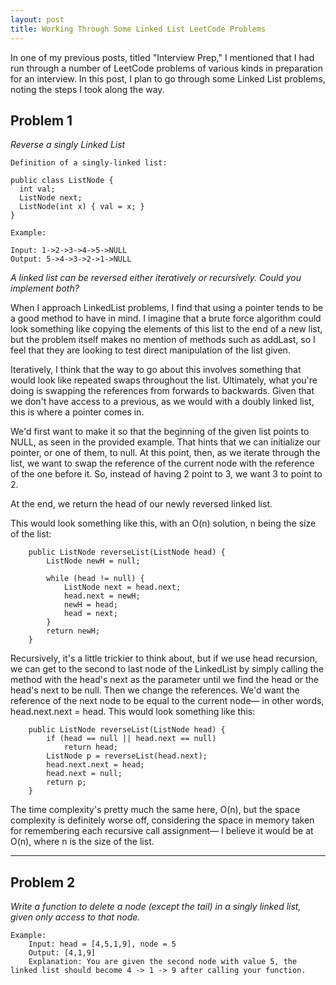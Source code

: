 ```yaml
---
layout: post
title: Working Through Some Linked List LeetCode Problems 
---
```


In one of my previous posts, titled "Interview Prep," I mentioned that I had run through a number of LeetCode problems of various kinds in preparation for an interview. In this post, I plan to go through some Linked List problems, noting the steps I took along the way. 

## Problem 1 

*Reverse a singly Linked List* 
    
    Definition of a singly-linked list:
    
    public class ListNode {
      int val;
      ListNode next;
      ListNode(int x) { val = x; }
    }
    
    Example: 
    
    Input: 1->2->3->4->5->NULL
    Output: 5->4->3->2->1->NULL

*A linked list can be reversed either iteratively or recursively. Could you implement both?* 

When I approach LinkedList problems, I find that using a pointer tends to be a good method to have in mind. I imagine that a brute force algorithm could look something like copying the elements of this list to the end of a new list, but the problem itself makes no mention of methods such as addLast, so I feel that they are looking to test direct manipulation of the list given. 

Iteratively, I think that the way to go about this involves something that would look like repeated swaps throughout the list. Ultimately, what you're doing is swapping the references from forwards to backwards. Given that we don't have access to a previous, as we would with a doubly linked list, this is where a pointer comes in. 

We'd first want to make it so that the beginning of the given list points to NULL, as seen in the provided example. That hints that we can initialize our pointer, or one of them, to null. At this point, then, as we iterate through the list, we want to swap the reference of the current node with the reference of the one before it. So, instead of having 2 point to 3, we want 3 to point to 2. 

At the end, we return the head of our newly reversed linked list. 

This would look something like this, with an O(n) solution, n being the size of the list: 
        
        public ListNode reverseList(ListNode head) {
            ListNode newH = null;
        
            while (head != null) {
                ListNode next = head.next;
                head.next = newH;
                newH = head;
                head = next;
            }
            return newH;
        }

Recursively, it's a little trickier to think about, but if we use head recursion, we can get to the second to last node of the LinkedList by simply calling the method with the head's next as the parameter until we find the head or the head's next to be null. Then we change the references. We'd want the reference of the next node to be equal to the current node— in other words, head.next.next = head. This would look something like this: 

        public ListNode reverseList(ListNode head) {
            if (head == null || head.next == null) 
                return head;
            ListNode p = reverseList(head.next);
            head.next.next = head;
            head.next = null;
            return p;
        }

The time complexity's pretty much the same here, O(n), but the space complexity is definitely worse off, considering the space in memory taken for remembering each recursive call assignment— I believe it would be at O(n), where n is the size of the list. 

----

## Problem 2 

*Write a function to delete a node (except the tail) in a singly linked list, given only access to that node.*
    
    Example: 
        Input: head = [4,5,1,9], node = 5
        Output: [4,1,9]
        Explanation: You are given the second node with value 5, the linked list should become 4 -> 1 -> 9 after calling your function. 



